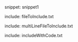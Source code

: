 snippet: snippet1

include: fileToInclude.txt

include: multiLineFileToInclude.txt

include: includeWithCode.txt